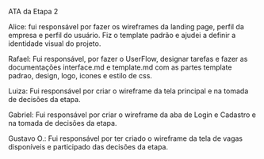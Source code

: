 ATA da Etapa 2 

Alice: fui responsável por fazer os wireframes da landing page, perfil da empresa e perfil do usuário. Fiz o template padrão e ajudei a 
definir a identidade visual do projeto.

Rafael: Fui responsável, por fazer o UserFlow, designar tarefas e fazer as documentações interface.md e template.md com as partes template padrao, design, logo, icones e estilo de css.

Luiza: Fui responsável por criar o wireframe da tela principal e na tomada de decisôes da etapa.

Gabriel: Fui responsável por criar o wireframe da aba de Login e Cadastro e na tomada de decisões da etapa.

Gustavo O.: Fui responsável por ter criado o wireframe da tela de vagas disponíveis e participado das decisões da etapa.
